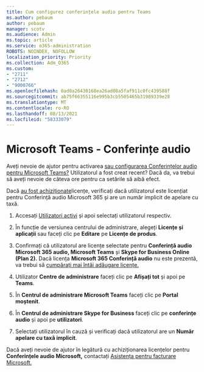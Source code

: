 ```yaml
---
title: Cum configurez conferințele audio pentru Teams
ms.author: pebaum
author: pebaum
manager: scotv
ms.audience: Admin
ms.topic: article
ms.service: o365-administration
ROBOTS: NOINDEX, NOFOLLOW
localization_priority: Priority
ms.collection: Adm_O365
ms.custom:
- "2711"
- "2712"
- "9000766"
ms.openlocfilehash: 0ad0a26430168ea26ad08a5faf911c0fc439588f
ms.sourcegitcommit: ab75f66355116e995b3cb5505465b31989339e28
ms.translationtype: MT
ms.contentlocale: ro-RO
ms.lasthandoff: 08/13/2021
ms.locfileid: "58333079"
---
```

# <a name="microsoft-teams--audio-conferencing"></a>Microsoft Teams - Conferințe audio

Aveți nevoie de ajutor pentru activarea [sau configurarea Conferințelor audio pentru Microsoft Teams?](https://docs.microsoft.com/microsoftteams/set-up-audio-conferencing-in-teams)  Utilizatorul a fost creat recent? Dacă da, va trebui să aveți nevoie de câteva ore pentru ca setările să aibă efect.

Dacă [au fost achiziționate](https://docs.microsoft.com/microsoftteams/set-up-audio-conferencing-in-teams#step-2-get-and-assign-licenses)licențe, verificați dacă utilizatorul este licențiat pentru Conferință audio Microsoft 365 și are un număr implicit de apelare cu taxă.

1. Accesați [Utilizatori activi](https://admin.microsoft.com/Adminportal/Home?source=applauncher#/users) și apoi selectați utilizatorul respectiv.

2. În funcție de versiunea centrului de administrare, alegeți **Licențe și aplicații** sau faceți clic pe **Editare** pe **Licențe de produs**.

3. Confirmați că utilizatorul are licențe selectate pentru **Conferință audio Microsoft 365 audio, Microsoft Teams** și **Skype for Business Online (Plan 2).** Dacă licența **Microsoft 365 Conferință audio** nu este prezentă, va trebui să [cumpărați mai întâi adăugare licențe.](https://docs.microsoft.com/microsoftteams/teams-add-on-licensing/microsoft-teams-add-on-licensing?tabs=small-business)

4. Utilizator **Centre de administrare** faceți clic pe **Afișați tot** și apoi pe **Teams**.

5. În **Centrul de administrare Microsoft Teams** faceți clic pe **Portal moștenit**.

6. În **Centrul de administrare Skype for Business** faceți clic pe **conferințe audio** și apoi pe **utilizatori**.

7. Selectați utilizatorul în cauză și verificați dacă utilizatorul are un **Număr apelare cu taxă implicit**.

Dacă aveți nevoie de ajutor în legătură cu achiziționarea licențelor pentru **Conferințele audio Microsoft,** contactați [Asistența pentru facturare Microsoft.](https://go.microsoft.com/fwlink/p/?linkid=518322)

